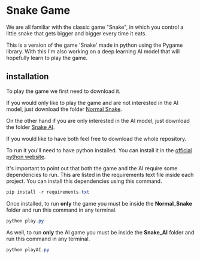 # Snake Game

We are all familiar with the classic game "Snake", in which you control a little snake that gets bigger and bigger every time it eats. 

This is a version of the game 'Snake' made in python using the Pygame library. With this I'm also working on a deep learning AI model that will hopefully learn to play the game.

## installation

To play the game we first need to download it.

If you would only like to play the game and are not interested in the AI model, just download the folder [Normal Snake](./Normal_Snake). 

On the other hand if you are only interested in the AI model, just download the folder [Snake AI](./Snake_AI). 

If you would like to have both feel free to download the whole repository.


To run it you'll need to have python installed. You can install it in the [official python website](https://www.python.org/).

It's important to point out that both the game and the AI require some dependencies to run. This are listed in the requirements text file inside each project. You can install this dependencies using this command.

```powershell
pip install -r requirements.txt
```
Once installed, to run **only** the game you must be inside the **Normal_Snake** folder and run this command in any terminal.

```powershell
python play.py
```

As well, to run **only** the AI game you must be inside the **Snake_AI** folder and run this command in any terminal.

```powershell
python playAI.py
```

